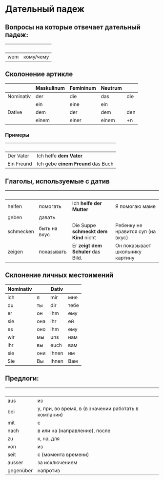 # Дательный падеж

## Вопросы на которые отвечает дательный падеж: 

&nbsp;|&nbsp;      
------|----------
wem   | кому/чему

## Сколонение артикле

&nbsp;    | Maskulinum |  Femininum    | Neutrum   | &nbsp;
----------|------------|---------------|-----------|-----
Nominativ | der        | die           | das       | die 
&nbsp;    | ein        | eine          | ein       |
Dative    | dem        | der           | dem       | den
&nbsp;    | einem      | einer         | einem     | +n

### Примеры

&nbsp;     | &nbsp;
|----------|---------------------
Der Vater | Ich helfe __dem Vater__
Ein Freund  | Ich gebe __einem Freund__ das Buch


## Глаголы, используемые c датив

&nbsp;    | &nbsp;       | &nbsp;  | &nbsp;
----------|--------------|----------------------|------
helfen    | помогать     | Ich __helfe der Mutter__ | Я помогаю маме
geben     | давать       |
schmecken | быть на вкус | Die Suppe __schmeckt dem Kind__ nicht | Ребенку не нравится суп (на вкус)
zeigen    | показывать   | Er __zeigt dem Schuler__ das Bild. | Он показывает школьнику картину



## Склонение личных местоимений

Nominativ| &nbsp;   |		Dativ | &nbsp;	
----------|---------|---------|-------
ich |	я|	mir |	мне
du	|ты|	dir|	тебе
er	|он|	ihm|	ему
sie|	она|	ihr|	ей
es|	оно	|ihm|	ему
wir	|мы	|uns	|нам
ihr	|вы	|euch|	вам
sie	|они	|ihnen|	им
Sie	|Вы	|Ihnen|	Вам

## Предлоги:

&nbsp;    | &nbsp;
----------|------------
aus       | из
bei       | у, при, во время, в (в значении работать в компании)
mit       | с
nach      | в или на (направление), после
zu        | к, на, для
von       | из
seit      | с (момента времени)
ausser    | за исключением
gegenüber | напротив
